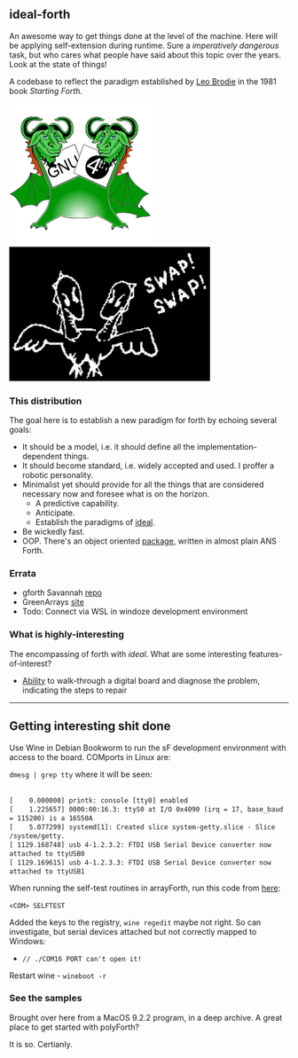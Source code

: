 ## ideal-forth

An awesome way to get things done at the level of the machine. Here will be applying self-extension during runtime. Sure a _imperatively dangerous_ task, but who cares what people have said about this topic over the years. Look at the state of things!

A codebase to reflect the paradigm established by [Leo Brodie](https://www.forth.com/starting-forth/0-starting-forth/) in the 1981 book _Starting Forth_.

![gnu](/images/gnu-forth.png) ![swap](/images/swap-dragon.png)

### This distribution

The goal here is to establish a new paradigm for forth by echoing several goals:

* It should be a model, i.e. it should define all the implementation-dependent things.
* It should become standard, i.e. widely accepted and used. I proffer a robotic personality.
* Minimalist yet should provide for all the things that are considered necessary now and foresee what is on the horizon.
    - A predictive capability.
    - Anticipate.
    - Establish the paradigms of [ideal](https://github.com/cartheur/ideal).
* Be wickedly fast.    
* OOP. There's an object oriented [package](/releases/oof.zip), written in almost plain ANS Forth.

### Errata

* gforth Savannah [repo](https://git.savannah.gnu.org/cgit/gforth.git)
* GreenArrays [site](https://www.greenarraychips.com)
* Todo: Connect via WSL in windoze development environment

### What is highly-interesting

The encompassing of forth with _ideal_. What are some interesting features-of-interest?

* [Ability](/2-probe/README.md) to walk-through a digital board and diagnose the problem, indicating the steps to repair

-----

## Getting interesting shit done

Use Wine in Debian Bookworm to run the sF development environment with access to the board. COMports in Linux are:

`dmesg | grep tty` where it will be seen:

```

[    0.000000] printk: console [tty0] enabled
[    1.225657] 0000:00:16.3: ttyS0 at I/O 0x4090 (irq = 17, base_baud = 115200) is a 16550A
[    5.077299] systemd[1]: Created slice system-getty.slice - Slice /system/getty.
[ 1129.168748] usb 4-1.2.3.2: FTDI USB Serial Device converter now attached to ttyUSB0
[ 1129.169615] usb 4-1.2.3.3: FTDI USB Serial Device converter now attached to ttyUSB1

```

When running the self-test routines in arrayForth, run this code from [here](https://wiki.winehq.org/index.php?title=Wine_User%27s_Guide&oldid=2519#Serial_and_Parallel_Ports):

`<COM> SELFTEST`

Added the keys to the registry, `wine regedit` maybe not right. So can investigate, but serial devices attached but not correctly mapped to Windows:

* `// ./COM16 PORT can't open it!`

Restart wine - `wineboot -r`

### See the samples

Brought over here from a MacOS 9.2.2 program, in a deep archive. A great place to get started with polyForth?

It is so. Certianly.